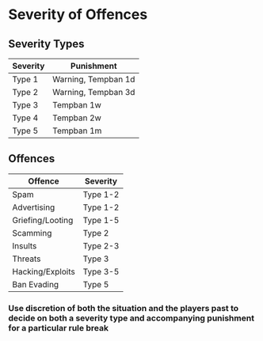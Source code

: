 # Severity of Offences

## Severity Types
| Severity | Punishment |
| - | - |
| Type 1 | Warning, Tempban 1d |
| Type 2 | Warning, Tempban 3d |
| Type 3 | Tempban 1w |
| Type 4 | Tempban 2w |
| Type 5 | Tempban 1m |

## Offences
| Offence | Severity |
| - | - |
| Spam | Type 1-2 |
| Advertising | Type 1-2 |
| Griefing/Looting | Type 1-5 |
| Scamming | Type 2 |
| Insults | Type 2-3 |
| Threats | Type 3 |
| Hacking/Exploits | Type 3-5 |
| Ban Evading | Type 5 |

### Use discretion of both the situation and the players past to decide on both a severity type and accompanying punishment for a particular rule break